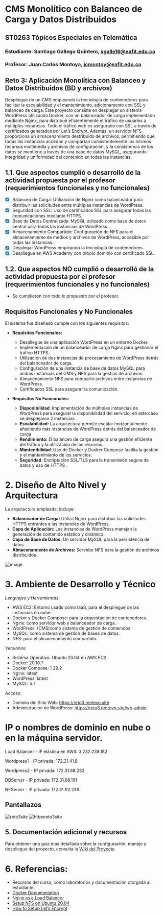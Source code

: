 # CMS Monolítico con Balanceo de Carga y Datos Distribuidos

## ST0263 Tópicos Especiales en Telemática

### Estudiante: Santiago Gallego Quintero, sgalle16@eafit.edu.co
### Profesor: Juan Carlos Montoya, jcmontoy@eafit.edu.co


## Reto 3: Aplicación Monolítica con Balanceo y Datos Distribuidos (BD y archivos)

Despliegue de un CMS empleando la tecnologia de contenedores para facilitar la escalabilidad y el mantenimiento, adicionamente con SSL y balanceo de carga.
Este proyecto consiste en desplegar un sistema WordPress utilizando Docker, con un balanceador de carga implementado mediante Nginx, para distribuir eficientemente el tráfico de usuarios a múltiples instancias. Todo el tráfico web es asegurado con SSL a través de certificados generados por Let’s Encrypt, Además, un servidor NFS proporciona un almacenamiento destribuido de archivos, permitiendo que todas las instancias accedan y compartan consistentemente los mismos recursos multimedia y archivos de configuración. y la consistencia de los datos se mantiene a través de una base de datos MySQL, asegurando integridad y uniformidad del contenido en todas las instancias.

## 1.1. Que aspectos cumplió o desarrolló de la actividad propuesta por el profesor (requerimientos funcionales y no funcionales)
- [x] Balanceo de Carga: Utilización de Nginx como balanceador para distribuir las solicitudes entre múltiples instancias de WordPress.
- [x] Seguridad con SSL: Uso de certificados SSL para asegurar todas las comunicaciones mediante HTTPS.
- [x] Base de Datos Centralizada: MySQL utilizado como base de datos central para todas las instancias de WordPress.
- [x] Almacenamiento Compartido: Configuración de NFS para el almacenamiento de medios y archivos de WordPress, accesible por todas las instancias.
- [x] Desplegar WordPress empleando la tecnología de contenedores.
- [x] Despliegue en AWS Academy con propio dominio con certificado SSL.

## 1.2. Que aspectos NO cumplió o desarrolló de la actividad propuesta por el profesor (requerimientos funcionales y no funcionales)
- Se cumplieron con todo lo propuesto por el profesor.

## Requisitos Funcionales y No Funcionales
El sistema fue diseñado cumple con los siguientes requisitos:
- **Requisitos Funcionales:**
  - Despliegue de una aplicación WordPress en un entorno Docker.
  - Implementación de un balanceador de carga Nginx para gestionar el tráfico HTTPS.
  - Utilización de dos instancias de procesamiento de WordPress detrás del balanceador de carga.
  - Configuración de una instancia de base de datos MySQL para ambas instancias del CMS y NFS para la gestión de archivos.
  - Almacenamiento NFS para compartir archivos entre instancias de WordPress.
  - Certificados SSL para asegurar la comunicación.

- **Requisitos No Funcionales:**
  - **Disponibilidad**: Implementación de múltiples instancias de WordPress para asegurar la disponibilidad del servicio, en este caso se desplejaron 2 instancias.
  - **Escalabilidad:** La arquitectura permite escalar horizontalmente añadiendo más instancias de WordPress detrás del balanceador de carga
  - **Rendimiento:** El balanceo de carga asegura una gestión eficiente del tráfico y la utilización de los recursos.
  - **Mantenibilidad**: Uso de Docker y Docker Compose facilita la gestión y el mantenimiento de los servicios.  
  - **Seguridad:** Encriptación SSL/TLS para la transmisión segura de datos y uso de HTTPS .

# 2. Diseño de Alto Nivel y Arquitectura
La arquitectura empleada, incluye:
- **Balanceador de Carga:** Utiliza Nginx para distribuir las solicitudes HTTPS entrantes a las instancias de WordPress.
- **Capa de Aplicación:** Las instancias de WordPress manejan la generación de contenido estatico y dinámico.
- **Capa de Base de Datos:** Un servidor MySQL para la persistencia de datos.
- **Almacenamiento de Archivos:** Servidor NFS para la gestión de archivos distribuidos.

  


![image](https://github.com/sgalle16/MonolithicCMS-LB-DistributedData/assets/14111169/9effb30d-454e-4771-8f0e-743b5dbcb28a)



# 3. Ambiente de Desarrollo y Técnico

*Lenguajes y Herramientas*:
- AWS EC2: Entorno usado como IaaS, para el despliegue de las instancias en nube.
- Docker y Docker Compose: para la orquestación de contenedores.
- Nginx: como servidor web y balanceador de carga.
- WordPress: (CMS)como sistema de gestión de contenidos.
- MySQL: como sistema de gestión de bases de datos.
- NFS: para el almacenamiento compartido.

*Versiones*:
- Sistema Operativo: Ubuntu 20.04 en AWS EC2
- Docker: 20.10.7
- Docker Compose: 1.29.2
- Nginx: latest
- WordPress: latest
- MySQL: 5.7

*Acceso*:
- Dominio del Sitio Web: https://reto3.rentevo.site
- Administración de WordPress: https://reto3.rentevo.site/wp-admin

# IP o nombres de dominio en nube o en la máquina servidor.

Load Balancer - IP elástica en AWS: 3.232.238.182

Wordpress1 - IP privada: 172.31.41.8

Wordpress2 - IP privada: 172.31.88.232

DBServer - IP privada: 172.31.88.161

NFServer - IP privada: 172.31.92.236


## Pantallazos 
![reto3site](https://github.com/sgalle16/MonolithicCMS-LB-DistributedData/assets/14111169/2bbf8ee1-f465-4f0e-8a5d-a74c8f4e7862)
![httpsreto3site](https://github.com/sgalle16/MonolithicCMS-LB-DistributedData/assets/14111169/fe085180-ec81-4d09-ad2b-99de83469938)

## 5. Documentación adicional y recursos
Para obtener una guía mas detallada sobre la configuración, manejo y despliegue del proyecto, consulta la [Wiki del Proyecto](https://github.com/sgalle16/MonolithicCMS-LB-DistributedData/wiki)


# 6. Referencias:
- Recursos del curso, como laboratorios y documentación otorgada al estudiante.
- [Docker Documentation](https://docs.docker.com/engine/install/ubuntu/)
- [Nginx as a Load Balancer](https://nginx.org/en/docs/)
- [Setup NFS on Ubuntu 20.04](https://www.digitalocean.com/community/tutorials/how-to-set-up-an-nfs-mount-on-ubuntu-20-04)
- [How to Setup Let’s Encrypt](https://www.letscloud.io/community/how-to-set-up-an-nginx-with-certbot-on-ubuntu)
